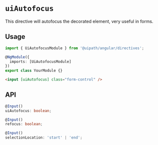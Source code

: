 # `uiAutofocus`

This directive will autofocus the decorated element, very useful in forms.

## Usage

```typescript
import { UiAutofocusModule } from '@uipath/angular/directives';

@NgModule({
  imports: [UiAutofocusModule]
})
export class YourModule {}
```

```html
<input [uiAutofocus] class="form-control" />
```

## API

``` typescript
@Input()
uiAutofocus: boolean;

@Input()
refocus: boolean;

@Input()
selectionLocation: 'start' | 'end';
```
